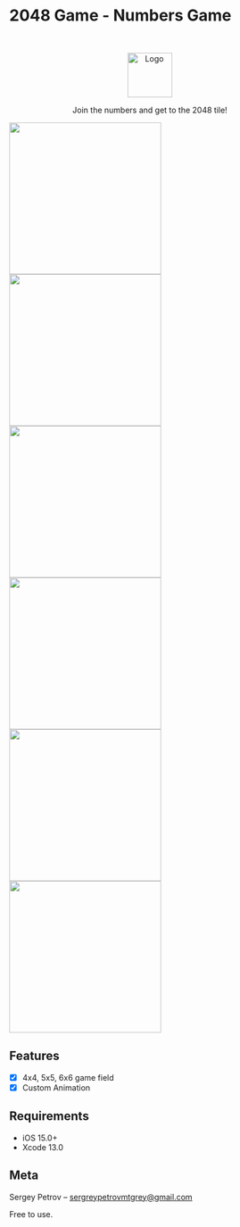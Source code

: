 # 2048 Game - Numbers Game
<br />
<p align="center">
  <a href="https://github.com/Mutagrey/2048Game/blob/main/Screens/Icon.jpeg">
    <img src="/Screens/Icon.jpeg" alt="Logo" width="80" height="80">
  </a>
  <p align="center">
       Join the numbers and get to the 2048 tile!
  </p>
</p>

<p align="row">
<img src= "https://github.com/Mutagrey/2048Game/blob/main/Screens/screen1.png" width="272" >
<img src= "https://github.com/Mutagrey/2048Game/blob/main/Screens/screen2.png" width="272" >
<img src= "https://github.com/Mutagrey/2048Game/blob/main/Screens/screen3.png" width="272" >
<img src= "https://github.com/Mutagrey/2048Game/blob/main/Screens/screen4.png" width="272" >
<img src= "https://github.com/Mutagrey/2048Game/blob/main/Screens/screen5.png" width="272" >
<img src= "https://github.com/Mutagrey/2048Game/blob/main/Screens/screen6.png" width="272" >
</p>

## Features

- [x] 4x4, 5x5, 6x6 game field
- [x] Custom Animation

## Requirements

- iOS 15.0+
- Xcode 13.0

## Meta

Sergey Petrov  – sergreypetrovmtgrey@gmail.com

Free to use.
